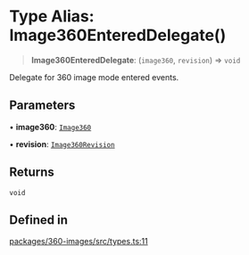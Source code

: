 # Type Alias: Image360EnteredDelegate()

> **Image360EnteredDelegate**: (`image360`, `revision`) => `void`

Delegate for 360 image mode entered events.

## Parameters

• **image360**: [`Image360`](../interfaces/Image360.md)

• **revision**: [`Image360Revision`](../interfaces/Image360Revision.md)

## Returns

`void`

## Defined in

[packages/360-images/src/types.ts:11](https://github.com/cognitedata/reveal/blob/3aaed3491dba3f4ba9ecd87f495d35383cc73a1d/viewer/packages/360-images/src/types.ts#L11)
